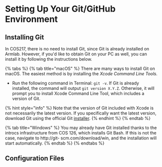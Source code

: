 # Setting Up Your Git/GitHub Environment

## Installing Git

In COS217, there is no need to install Git, since Git is already installed on Armlab. However, if you'd like to obtain Git on your PC as well, you can install it by following the instructions below.&#x20;

{% tabs %}
{% tab title="macOS" %}
There are many ways to install Git on macOS. The easiest method is by installing the _Xcode Command Line Tools._&#x20;

* Run the following command in Terminal: `git -v`. If Git is already installed, the command will output `git version X.Y.Z`. Otherwise, it will prompt you to install Xcode Command Line Tool, which includes a version of Git.

{% hint style="info" %}
Note that the version of Git included with Xcode is not necessarily the latest version. If you specifically want the latest version, download Git using the official Git [installer](https://git-scm.com/download/mac).&#x20;
{% endhint %}
{% endtab %}

{% tab title="Windows" %}
You may already have Git installed thanks to the introcs infrastructure from COS 126, which installs Git Bash. If this is not the case, navigate to http://git- scm.com/download/win, and the installation will start automatically.
{% endtab %}
{% endtabs %}

## Configuration Files

